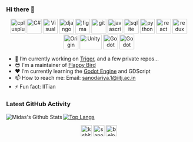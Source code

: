 ### Hi there 👋

<p align="center">
<img src="https://devicons.github.io/devicon/devicon.git/icons/cplusplus/cplusplus-original.svg" alt="cplusplus" width="40" height="40"/> 
<img src="https://upload.wikimedia.org/wikipedia/commons/7/7a/C_Sharp_logo.svg" alt="C#" width="40" height="40"/>
<img src="https://upload.wikimedia.org/wikipedia/commons/e/e4/Visual_Studio_2013_Logo.svg" alt="Visual Studio" width="40" height="40"/>
<img src="https://devicons.github.io/devicon/devicon.git/icons/django/django-original.svg" alt="django" width="40" height="40" margin="50px"/>  
<img src="https://www.vectorlogo.zone/logos/figma/figma-icon.svg" alt="figma" width="40" height="40" margin="50px"/> 
<img src="https://www.vectorlogo.zone/logos/git-scm/git-scm-icon.svg" alt="git" width="40" height="40" margin="50px" />
<img src="https://devicons.github.io/devicon/devicon.git/icons/javascript/javascript-original.svg" alt="javascript" width="40" height="40"/>
<img src="https://upload.wikimedia.org/wikipedia/commons/9/97/Sqlite-square-icon.svg" alt="sqlite" width="40" height="40"/> 
<img src="https://devicons.github.io/devicon/devicon.git/icons/python/python-original.svg" alt="python" width="40" height="40"/> 
<img src="https://devicons.github.io/devicon/devicon.git/icons/react/react-original-wordmark.svg" alt="react" width="40" height="40"/> 
<img src="https://devicons.github.io/devicon/devicon.git/icons/redux/redux-original.svg" alt="redux" width="40" height="40"/>
<img src="https://www.hearne.software/Images/Software-Icons/Software-Header-Icons/Origin-Square.aspx?width=198&height=198" alt="Origin" width="40" height="40"/>
<img src="https://upload.wikimedia.org/wikipedia/commons/1/19/Unity_Technologies_logo.svg" alt="Unity" width="60" height="40"/>
<img src="https://upload.wikimedia.org/wikipedia/commons/6/6a/Godot_icon.svg" alt="Godot" width="40" height="40"/>
<img src="https://upload.wikimedia.org/wikipedia/commons/0/0c/Blender_logo_no_text.svg" alt="Godot" width="40" height="40"/>

<!--
Here are some ideas to get you started:

 ...
- 🌱 I’m currently learning ...
- 👯 I’m looking to collaborate on ...
- 🤔 I’m looking for help with ...
- 💬 Ask me about ...
 ...
- 😄 Pronouns: ...
 ...
-->

- 🔭 I’m currently working on [Triger](https://github.com/AzadKshitij/Triger), and a few private repos...
- 😎 I'm a maintainer of [Flappy Bird](https://github.com/AzadKshitij/flappy-bird)
- ❤  I’m currently learning the [Godot Engine](https://godotengine.org/) and GDScript
- 📫 How to reach me: Email: sanodariya.1@iitj.ac.in
- ⚡ Fun fact: IITian

### Latest GitHub Activity

<img align="left" alt="Midas's Github Stats" src="https://github-readme-stats.vercel.app/api?username=AzadKshitij&show_icons=true&hide_border=true&count_private=true&theme=radical" />

[![Top Langs](https://github-readme-stats.vercel.app/api/top-langs/?username=AzadKshitij&layout=compact&langs_count=8&hide_border=true&count_private=true&theme=radical)](https://github.com/anuraghazra/github-readme-stats)

<p align="center">
<a href="https://www.linkedin.com/in/kshitij-azad-634569179" target="_blank"><img align="center" src="https://cdn.jsdelivr.net/npm/simple-icons@3.0.1/icons/linkedin.svg" alt="kshitij-azad-634569179" height="30" width="30" /></a>
<a href="https://www.facebook.com/sanodariya.kshitij" target="_blank"><img align="center" src="https://cdn.jsdelivr.net/npm/simple-icons@3.0.1/icons/facebook.svg" alt="sanodariya.kshitij" height="30" width="30" /></a>
<a href="https://www.instagram.com/being_mad247" target="_blank"><img align="center" src="https://cdn.jsdelivr.net/npm/simple-icons@3.0.1/icons/instagram.svg" alt="being_mad247" height="30" width="30" /></a>
</p>
